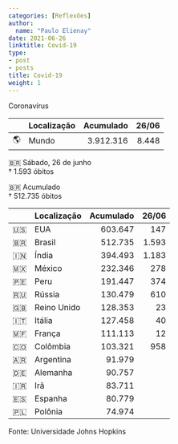 ```yaml
---
categories: [Reflexões]
author:
  name: "Paulo Elienay"
date: 2021-06-26
linktitle: Covid-19
type:
- post
- posts
title: Covid-19
weight: 1
---
```


Coronavírus

|       | Localização | Acumulado | 26/06 |
| :---: | :---        | ---:      | ---:  |
| 🌎    | Mundo       | 3.912.316 | 8.448 | 

🇧🇷 Sábado, 26 de junho  
† 1.593 óbitos

🇧🇷 Acumulado  
† 512.735 óbitos

|       | Localização | Acumulado | 26/06 |
| :---: | :---        | ---:      | ---:  |
| 🇺🇸    | EUA         | 603.647   | 147   |
| 🇧🇷    | Brasil      | 512.735   | 1.593 |
| 🇮🇳    | Índia       | 394.493   | 1.183 |
| 🇲🇽    | México      | 232.346   | 278   |
| 🇵🇪    | Peru        | 191.447   | 374   |
| 🇷🇺    | Rússia      | 130.479   | 610   |
| 🇬🇧    | Reino Unido | 128.353   | 23    |
| 🇮🇹    | Itália      | 127.458   | 40    |
| 🇲🇫    | França      | 111.113   | 12    |
| 🇨🇴    | Colômbia    | 103.321   | 958   |
| 🇦🇷    | Argentina   | 91.979    |       |
| 🇩🇪    | Alemanha    | 90.757    |       |
| 🇮🇷    | Irã         | 83.711    |       |
| 🇪🇸    | Espanha     | 80.779    |       |
| 🇵🇱    | Polônia     | 74.974    |       |

Fonte: Universidade Johns Hopkins
